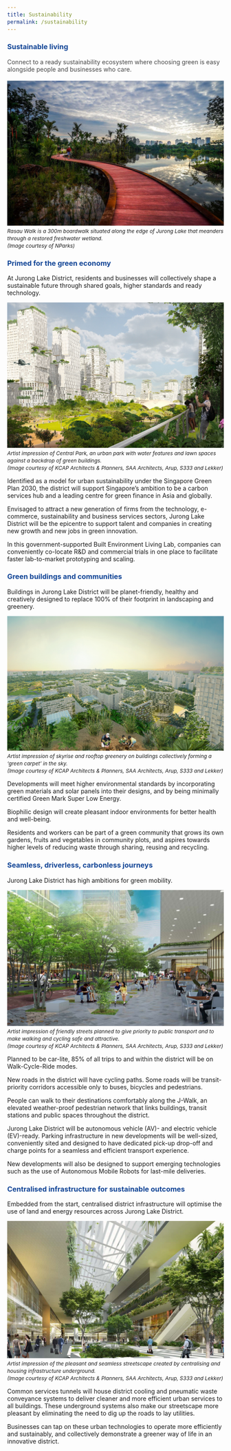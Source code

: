 ```yaml
---
title: Sustainability
permalink: /sustainability
---
```

<h3 style="color:#124596; font-weight:bold;">Sustainable living</h3>

<h4 style="color:#484848; font-weight:normal;margin-top: 0;">Connect to a ready sustainability ecosystem where choosing green is easy alongside people and businesses who care.</h4>

![Alt text for image on Isomer site](/images/jld_rasauwalk.jpg)
<span style="font-size:12px; font-style:italic;">Rasau Walk is a 300m boardwalk situated along the edge of Jurong Lake that meanders through a restored freshwater wetland. <br> (Image courtesy of NParks)</span>

<h3 style="color:#124596; font-weight:bold;">Primed for the green economy </h3>

At Jurong Lake District, residents and businesses will collectively shape a sustainable future through shared goals, higher standards and ready technology.

![Alt text for image on Isomer site](/images/JLD_03_Central_park.jpg)
<span style="font-size:12px; font-style:italic;">Artist impression of Central Park, an urban park with water features and lawn spaces against a backdrop of green buildings. <br> (Image courtesy of KCAP Architects & Planners, SAA Architects, Arup, S333 and Lekker)
 </span>

Identified as a model for urban sustainability under the Singapore Green Plan 2030, the district will support Singapore’s ambition to be a carbon services hub and a leading centre for green finance in Asia and globally.

Envisaged to attract a new generation of firms from the technology, e-commerce, sustainability and business services sectors, Jurong Lake District will be the epicentre to support talent and companies in creating new growth and new jobs in green innovation.

In this government-supported Built Environment Living Lab, companies can conveniently co-locate R&amp;D and commercial trials in one place to facilitate faster lab-to-market prototyping and scaling.

<h3 style="color:#124596; font-weight:bold;">Green buildings and communities </h3>

Buildings in Jurong Lake District will be planet-friendly, healthy and creatively designed to replace 100% of their footprint in landscaping and greenery.

![Alt text for image on Isomer site](/images/jld_rooftopterraceB.png)
<span style="font-size:12px; font-style:italic;"> Artist impression of skyrise and rooftop greenery on buildings collectively forming a ‘green carpet’ in the sky. <br>(Image courtesy of KCAP Architects & Planners, SAA Architects, Arup, S333 and Lekker)
</span>

Developments will meet higher environmental standards by incorporating green materials and solar panels into their designs, and by being minimally certified Green Mark Super Low Energy. 

Biophilic design will create pleasant indoor environments for better health and well-being.

Residents and workers can be part of a green community that grows its own gardens, fruits and vegetables in community plots, and aspires towards higher levels of reducing waste through sharing, reusing and recycling. 


<h3 style="color:#124596; font-weight:bold;">Seamless, driverless, carbonless journeys</h3>

Jurong Lake District has high ambitions for green mobility.

![Alt text for image on Isomer site](/images/jld_jwalk_rev.jpg)
<span style="font-size:12px; font-style:italic;">Artist impression of friendly streets planned to give priority to public transport and to make walking and cycling safe and attractive. <br>(Image courtesy of KCAP Architects & Planners, SAA Architects, Arup, S333 and Lekker)
</span>

Planned to be car-lite, 85% of all trips to and within the district will be on Walk-Cycle-Ride modes.

New roads in the district will have cycling paths. Some roads will be transit-priority corridors accessible only to buses, bicycles and pedestrians.

People can walk to their destinations comfortably along the J-Walk, an elevated weather-proof pedestrian network that links buildings, transit stations and public spaces throughout the district.

Jurong Lake District will be autonomous vehicle (AV)- and electric vehicle (EV)-ready. Parking infrastructure in new developments will be well-sized, conveniently sited and designed to have dedicated pick-up drop-off and charge points for a seamless and efficient transport experience. 

New developments will also be designed to support emerging technologies such as the use of Autonomous Mobile Robots for last-mile deliveries.


<h3 style="color:#124596; font-weight:bold;">Centralised infrastructure for sustainable outcomes</h3>

Embedded from the start, centralised district infrastructure will optimise the use of land and energy resources across Jurong Lake District.

![Alt text for image on Isomer site](/images/jld_cwalkcrop.jpg)
<span style="font-size:12px; font-style:italic;">Artist impression of the pleasant and seamless streetscape created by centralising and housing infrastructure underground. <br>(Image courtesy of KCAP Architects & Planners, SAA Architects, Arup, S333 and Lekker)
</span>

Common services tunnels will house district cooling and pneumatic waste conveyance systems to deliver cleaner and more efficient urban services to all buildings. These underground systems also make our streetscape more pleasant by eliminating the need to dig up the roads to lay utilities.

Businesses can tap on these urban technologies to operate more efficiently and sustainably, and collectively demonstrate a greener way of life in an innovative district.